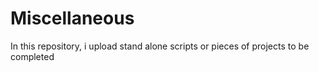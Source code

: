 # Miscellaneous
In this repository, i upload stand alone scripts or pieces of projects to be completed
